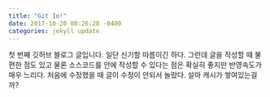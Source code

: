 ```yaml
---
title: "Git Io!"
date: 2017-10-20 08:26:28 -0400
categories: jekyll update
---
```

첫 번째 깃허브 블로그 글입니다.
일단 신기할 따름이긴 하다.
그런데 글을 작성할 때 불편한 점도 있고
물론 소스코드를 안에 작성할 수 있다는 점은 확실히 좋지만
반영속도가 매우 느리다.
처음에 수정했을 때 글이 수정이 안되서 놀랐다.
설마 캐시가 쌓여있는걸까?
